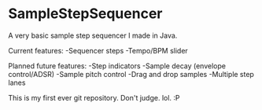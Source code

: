 # SampleStepSequencer
A very basic sample step sequencer I made in Java.

Current features:
  -Sequencer steps
  -Tempo/BPM slider
  
Planned future features:
  -Step indicators
  -Sample decay (envelope control/ADSR)
  -Sample pitch control
  -Drag and drop samples
  -Multiple step lanes

This is my first ever git repository. Don't judge. lol. :P
